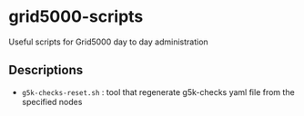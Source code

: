 # grid5000-scripts
Useful scripts for Grid5000 day to day administration

## Descriptions

- `g5k-checks-reset.sh` : tool that regenerate g5k-checks yaml file from the specified nodes
